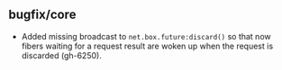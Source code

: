 ## bugfix/core

* Added missing broadcast to `net.box.future:discard()` so that now fibers
  waiting for a request result are woken up when the request is discarded
  (gh-6250).
